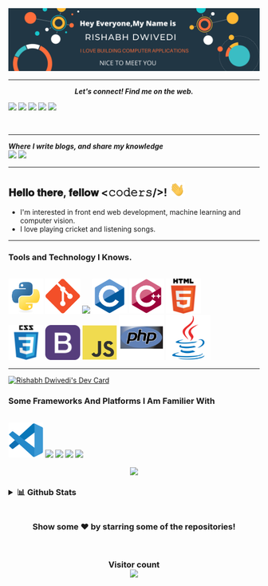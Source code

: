 <!-- ## Hi everyone</h2>
### I am [**Rishabh Dwivedi**](https://rishabh062.github.io/new_portfolio/)

## Currently Doing BTech in Computer Science And Engineering and enjoying it. -->

<img src="https://github.com/Rishabh062/Rishabh062/blob/master/assest/GITHUB-BANNER.png"/>
<hr/>
<p align="center">
  <b><i>Let's connect! Find me on the web.</i></b>
      
[<img src="https://img.icons8.com/bubbles/100/fa314a/twitter.png"/>][twitter]
[<img src="https://img.icons8.com/clouds/100/000000/youtube.png"/>][Youtube] 
[<img src="https://img.icons8.com/clouds/100/fa314a/instagram-new--v2.png"/>][Instagram]
[<img src="https://img.icons8.com/bubbles/100/4a90e2/facebook-new.png" />][Facebook]
[<img src="https://img.icons8.com/clouds/100/000000/link.png"/>][Portfolio]
  
<br />
<hr />

  <b><i>Where I write blogs, and share my knowledge</i></b>
  <br>
[<img height="30" src="https://img.shields.io/badge/linkedin-blue.svg?&style=for-the-badge&logo=linkedin&logoColor=white"/>][linkedin]
[<img height="30" src="https://img.shields.io/badge/dev-000000.svg?&style=for-the-badge&logo=Dev&logoColor=white"/>][Dev]
  <hr />
  
<h2> 𝐇𝐞𝐥𝐥𝐨 𝐭𝐡𝐞𝐫𝐞, 𝐟𝐞𝐥𝐥𝐨𝐰 <𝚌𝚘𝚍𝚎𝚛𝚜/>! <img src="https://raw.githubusercontent.com/ABSphreak/ABSphreak/master/gifs/Hi.gif" width="30px"></h2>


-  I'm interested in front end web development, machine learning and computer vision.
-  I love playing cricket and listening songs.
<!-- -  I like learning from communities.
-  You can ask me about Machine Learning,Web developments,Python,Competitive Programming.
-  Pronouns: Rishabh/He/Him
-  Fun fact about me I always ready to explore and collaborate. -->
<hr />

 ### **Tools and Technology I Knows.**
<br>
<code><img height="70" src="https://raw.githubusercontent.com/devicons/devicon/master/icons/python/python-original.svg"></code>
<code><img height="70" src="https://raw.githubusercontent.com/devicons/devicon/master/icons/git/git-original.svg"></code>
<code><img height="70" src="https://cdn-blog.adafruit.com/uploads/2012/12/github-logo-transparent.jpg"></code>
<code><img height="70" src="https://raw.githubusercontent.com/devicons/devicon/master/icons/c/c-original.svg"></code>
<code><img height="70" src="https://raw.githubusercontent.com/devicons/devicon/master/icons/cplusplus/cplusplus-original.svg"></code>
<code><img height="70" src="https://raw.githubusercontent.com/github/explore/80688e429a7d4ef2fca1e82350fe8e3517d3494d/topics/html/html.png"></code>
<br/>
<code><img height="70" src="https://raw.githubusercontent.com/github/explore/80688e429a7d4ef2fca1e82350fe8e3517d3494d/topics/css/css.png"></code>
<code><img height="70" src="https://raw.githubusercontent.com/github/explore/80688e429a7d4ef2fca1e82350fe8e3517d3494d/topics/bootstrap/bootstrap.png"></code>
<code><img height="70" src="https://raw.githubusercontent.com/devicons/devicon/master/icons/javascript/javascript-original.svg"></code>
<!-- <code><img height="70" width="40" src="https://mms.businesswire.com/media/20200616005364/en/798639/23/Streamlit_Logo_%281%29.jpg"></code> -->
<code><img height="90" src="https://raw.githubusercontent.com/devicons/devicon/master/icons/php/php-original.svg"></code>
<code><img height="90" src="https://raw.githubusercontent.com/devicons/devicon/master/icons/java/java-original.svg"></code>
<hr/>

<a href="https://app.daily.dev/rishabh062"><img src="https://api.daily.dev/devcards/5b41a7e10ddb4086b0c54939ef3665fa.png?r=oj6" width="400" alt="Rishabh Dwivedi's Dev Card"/></a>


 ### **Some Frameworks And Platforms I Am Familier With**
<br>
<code><img height="70" src="https://raw.githubusercontent.com/devicons/devicon/master/icons/vscode/vscode-original.svg"></code>
<code><img height="70"  src="https://www.analyticsvidhya.com/wp-content/uploads/2015/06/kaggle-logo-transparent-300.png"></code>
<code><img height="70"  src="https://upload.wikimedia.org/wikipedia/commons/thumb/3/32/OpenCV_Logo_with_text_svg_version.svg/831px-OpenCV_Logo_with_text_svg_version.svg.png"></code>
<code><img height="70"  src="https://miro.medium.com/max/776/1*Lad06lrjlU9UZgSTHUoyfA.png"></code>
<code><img height="70"  src="https://assets.website-files.com/5dc3b47ddc6c0c2a1af74ad0/5e181828ba9f9e92b6ebc6e7_RGB_Logomark_Color_Light_Bg.png"></code>





<p align="center">
   <img align="center" src="https://github-readme-stats.vercel.app/api/top-langs/?username=rishabh062&theme=radical&line_height=10&hide_langs_below=1&layout=compact" />
<!--    <img align="right" alt="GIF" height="300px" src="https://media.giphy.com/media/xT9IgzoKnwFNmISR8I/giphy.gif" />  -->
</p>
<h3>
 <details>
<summary>📊 Github Stats</summary>
<h3/>
<p align="center">
  <br>
 <img align="center"  src="https://github-readme-streak-stats.herokuapp.com/?user=rishabh062&theme=blue-green" />
  <br>
<img align="center" src="https://github-readme-stats.vercel.app/api?username=rishabh062&show_icons=true&theme=blue-green&line_height=21"/>
    <br>
<img align="center" src="https://github-profile-trophy.vercel.app/?username=rishabh062&theme=dracula" alt="Rishabh's github trophy"/>


</details>

<br>
<h3 align="center">
 Show some ❤️ by starring some of the repositories!
</h3>
<br>
<h3 align="center"> 
  Visitor count <br>
  <img src="https://profile-counter.glitch.me/rishabh062/count.svg" />
</h3>



[twitter]: https://twitter.com/Rishabh07147212
[youtube]: https://www.youtube.com/results?search_query=talkwithrd
[Hashnode]: https://ayushirawat.com
[linkedin]: https://www.linkedin.com/in/rishabh-dwivedi-28737b1a0
[Facebook]: https://www.facebook.com/rishabh.dwivedi.5832343/
[Dev]: https://dev.to/rishabh062
[Instagram]: https://www.instagram.com/rishabhdwivedi062/
[Gmail]: https://www.gmail.com/
[Portfolio]: https://rishabh062.github.io/new_portfolio/ 
